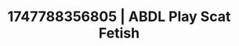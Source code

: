 ---
categories:
- Skin-to-skin fantasy
- ASMR tingles
- Audio stimulation
- Flushed skin
- Public flashing
image: /assets/images/1747788356805.jpg
layout: post
seo:
  description: Featured content with sensual ABDL Play, Scat Fetish. HD images available.
  keywords: ABDL Play, Scat Fetish
  og_image: /assets/images/1747788356805.jpg
  schema_type: VisualArtwork
tags:
- ABDL Play
- '#1747788356805'
- Scat Fetish
title: 1747788356805 | ABDL Play Scat Fetish
---